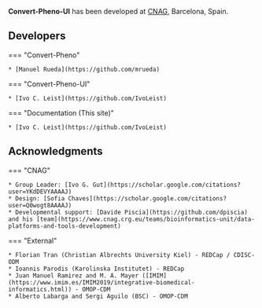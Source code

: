 **Convert-Pheno-UI** has been developed at [CNAG](https://cnag.crg.eu), Barcelona, Spain.

## Developers

=== "Convert-Pheno"

    * [Manuel Rueda](https://github.com/mrueda)

=== "Convert-Pheno-UI"

    * [Ivo C. Leist](https://github.com/IvoLeist)

=== "Documentation (This site)"

    * [Ivo C. Leist](https://github.com/IvoLeist)

## Acknowledgments

=== "CNAG"

    * Group Leader: [Ivo G. Gut](https://scholar.google.com/citations?user=YKdDEVYAAAAJ)
    * Design: [Sofia Chaves](https://scholar.google.com/citations?user=Q0wogt8AAAAJ)
    * Developmental support: [Davide Piscia](https://github.com/dpiscia) and his [team](https://www.cnag.crg.eu/teams/bioinformatics-unit/data-platforms-and-tools-development)

=== "External"

    * Florian Tran (Christian Albrechts University Kiel) - REDCap / CDISC-ODM
    * Ioannis Parodis (Karolinska Institutet) - REDCap
    * Juan Manuel Ramirez and M. A. Mayer ([IMIM](https://www.imim.es/IMIM2019/integrative-biomedical-informatics.html)) - OMOP-CDM
    * Alberto Labarga and Sergi Aguilo (BSC) - OMOP-CDM
